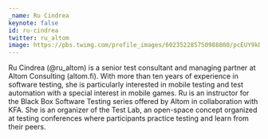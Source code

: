 ```yaml
---
_name: Ru Cindrea
keynote: false
id: ru-cindrea
twitter: ru_altom
image: https://pbs.twimg.com/profile_images/602352285750988800/pcEUY9kD.jpg
---
```

Ru Cindrea (@ru_altom) is a senior test consultant and managing partner at Altom Consulting (altom.fi). With more than ten years of experience in software testing, she is particularly interested in mobile testing and test automation with a special interest in mobile games. Ru is an instructor for the Black Box Software Testing series offered by Altom in collaboration with KFA. She is an organizer of the Test Lab, an open-space concept organized at testing conferences where participants practice testing and learn from their peers.
